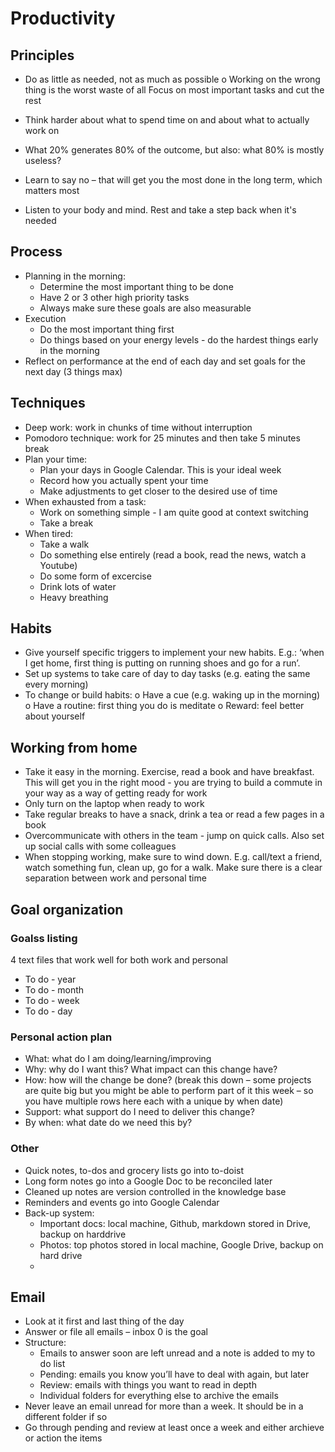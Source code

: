 # Productivity
 
## Principles
-	Do as little as needed, not as much as possible 
o	Working on the wrong thing is the worst waste of all 
Focus on most important tasks and cut the rest
-	Think harder about what to spend time on and about what to actually work on

-	What 20% generates 80% of the outcome, but also: what 80% is mostly useless? 
-	Learn to say no – that will get you the most done in the long term, which matters most 
- Listen to your body and mind. Rest and take a step back when it's needed 


## Process
- Planning in the morning: 
    - Determine the most important thing to be done 
    - Have 2 or 3 other high priority tasks 
    - Always make sure these goals are also measurable
- Execution 
    - Do the most important thing first 
    - Do things based on your energy levels - do the hardest things early in the morning 
- Reflect on performance at the end of each day and set goals for the next day (3 things max)

## Techniques
- Deep work: work in chunks of time without interruption
- Pomodoro technique: work for 25 minutes and then take 5 minutes break  
- Plan your time: 
    - Plan your days in Google Calendar. This is your ideal week
    - Record how you actually spent your time
    - Make adjustments to get closer to the desired use of time 
- When exhausted from a task: 
    - Work on something simple - I am quite good at context switching
    - Take a break 
- When tired: 
    - Take a walk
    - Do something else entirely (read a book, read the news, watch a Youtube)
    - Do some form of excercise
    - Drink lots of water
    - Heavy breathing

## Habits
-	Give yourself specific triggers to implement your new habits. E.g.: ‘when I get home, first thing is putting on running shoes and go for a run’. 
-	Set up systems to take care of day to day tasks (e.g. eating the same every morning) 
-	To change or build habits: 
o	Have a cue (e.g. waking up in the morning)
o	Have a routine: first thing you do is meditate
o	Reward: feel better about yourself 

## Working from home
- Take it easy in the morning. Exercise, read a book and have breakfast. This will get you in the right mood - you are trying to build a commute in your way as a way of getting ready for work 
- Only turn on the laptop when ready to work
- Take regular breaks to have a snack, drink a tea or read a few pages in a book 
- Overcommunicate with others in the team - jump on quick calls. Also set up social calls with some colleagues  
- When stopping working, make sure to wind down. E.g. call/text a friend, watch something fun, clean up, go for a walk. Make sure there is a clear separation between work and personal time 

## Goal organization
### Goalss listing
4 text files that work well for both work and personal 
- To do - year
- To do - month
- To do - week
- To do - day 

### Personal action plan
- What: what do I am doing/learning/improving
- Why: why do I want this? What impact can this change have?
- How: how will the change be done? (break this down – some projects are quite big but you might be able to perform part of it this week – so you have multiple rows here each with a unique by when date)
- Support: what support do I need to deliver this change?
- By when: what date do we need this by?  

### Other
- Quick notes, to-dos and grocery lists go into to-doist 
- Long form notes go into a Google Doc to be reconciled later
- Cleaned up notes are version controlled in the knowledge base
- Reminders and events go into Google Calendar 
- Back-up system: 
    - Important docs: local machine, Github, markdown stored in Drive, backup on harddrive
    - Photos: top photos stored in local machine, Google Drive, backup on hard drive
    - 

## Email 
- Look at it first and last thing of the day
- Answer or file all emails – inbox 0 is the goal
- Structure: 
    - Emails to answer soon are left unread and a note is added to my to do list
    - Pending: emails you know you’ll have to deal with again, but later
    - Review: emails with things you want to read in depth 
    - Individual folders for everything else to archive the emails 
- Never leave an email unread for more than a week. It should be in a different folder if so 
- Go through pending and review at least once a week and either archieve or action the items 

